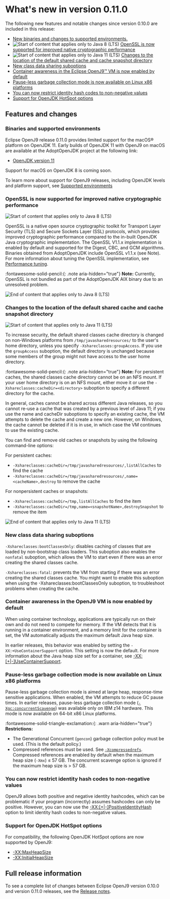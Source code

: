 <!--
* Copyright (c) 2017, 2023 IBM Corp. and others
*
* This program and the accompanying materials are made
* available under the terms of the Eclipse Public License 2.0
* which accompanies this distribution and is available at
* https://www.eclipse.org/legal/epl-2.0/ or the Apache
* License, Version 2.0 which accompanies this distribution and
* is available at https://www.apache.org/licenses/LICENSE-2.0.
*
* This Source Code may also be made available under the
* following Secondary Licenses when the conditions for such
* availability set forth in the Eclipse Public License, v. 2.0
* are satisfied: GNU General Public License, version 2 with
* the GNU Classpath Exception [1] and GNU General Public
* License, version 2 with the OpenJDK Assembly Exception [2].
*
* [1] https://www.gnu.org/software/classpath/license.html
* [2] https://openjdk.org/legal/assembly-exception.html
*
* SPDX-License-Identifier: EPL-2.0 OR Apache-2.0 OR GPL-2.0-only WITH Classpath-exception-2.0 OR GPL-2.0-only WITH OpenJDK-assembly-exception-1.0
-->


# What's new in version 0.11.0

The following new features and notable changes since version 0.10.0 are included in this release:

- [New binaries and changes to supported environments.](#binaries-and-supported-environments)
- ![Start of content that applies only to Java 8 (LTS)](cr/java8.png) [OpenSSL is now supported for improved native cryptographic performance](#openssl-is-now-supported-for-improved-native-cryptographic-performance)
- ![Start of content that applies only to Java 11 (LTS)](cr/java11.png) [Changes to the location of the default shared cache and cache snapshot directory](#changes-to-the-location-of-the-default-shared-cache-and-cache-snapshot-directory)
- [New class data sharing suboptions](#new-class-data-sharing-suboptions)
- [Container awareness in the Eclipse OpenJ9&trade; VM is now enabled by default](#container-awareness-in-the-openj9-vm-is-now-enabled-by-default)
- [Pause-less garbage collection mode is now available on Linux x86 platforms](#pause-less-garbage-collection-mode-is-now-available-on-linux-x86-platforms)
- [You can now restrict identity hash codes to non-negative values](#you-can-now-restrict-identity-hash-codes-to-non-negative-values)
- [Support for OpenJDK HotSpot options](#support-for-openjdk-hotspot-options)

## Features and changes

### Binaries and supported environments

Eclipse OpenJ9 release 0.11.0 provides limited support for the macOS&reg; platform on OpenJDK 11. Early builds of OpenJDK 11 with OpenJ9 on macOS are available at the AdoptOpenJDK project at the following link:

- [OpenJDK version 11](https://adoptopenjdk.net/archive.html?variant=openjdk11&jvmVariant=openj9)

Support for macOS on OpenJDK 8 is coming soon.

To learn more about support for OpenJ9 releases, including OpenJDK levels and platform support, see [Supported environments](openj9_support.md)

### OpenSSL is now supported for improved native cryptographic performance

![Start of content that applies only to Java 8 (LTS)](cr/java8.png)

OpenSSL is a native open source cryptographic toolkit for Transport Layer Security (TLS) and Secure Sockets Layer (SSL) protocols, which provides improved cryptographic performance compared to the in-built OpenJDK Java cryptographic implementation. The OpenSSL V1.1.x implementation is enabled by default and  supported for the Digest, CBC, and GCM algorithms. Binaries obtained from AdoptOpenJDK include OpenSSL v1.1.x (see Note). For more information about tuning the OpenSSL implementation, see [Performance tuning](introduction.md#cryptographic-operations).

:fontawesome-solid-pencil:{: .note aria-hidden="true"} **Note:** Currently, OpenSSL is not bundled as part of the AdoptOpenJDK AIX binary due to an unresolved problem.

![End of content that applies only to Java 8 (LTS)](cr/java_close_lts.png)

### Changes to the location of the default shared cache and cache snapshot directory

![Start of content that applies only to Java 11 (LTS)](cr/java11.png)

To increase security, the default shared classes cache directory is changed on non-Windows platforms from `/tmp/javasharedresources/` to the user's home directory, unless you specify `-Xshareclasses:groupAccess`. If you use the `groupAccess` suboption, the default directory is unchanged because some members of the group might not have access to the user home directory.

:fontawesome-solid-pencil:{: .note aria-hidden="true"} **Note:** For persistent caches, the shared classes cache directory cannot be on an NFS mount. If your user home directory is on an NFS mount, either move it or use the `-Xshareclasses:cacheDir=<directory>` suboption to specify a different directory for the cache.

In general, caches cannot be shared across different Java releases, so you cannot re-use a cache that was created by a previous level of Java 11; if you use the name and cacheDir suboptions to specify an existing cache, the VM attempts to delete the cache and create a new one. However, on Windows, the cache cannot be deleted if it is in use, in which case the VM continues to use the existing cache.

You can find and remove old caches or snapshots by using the following command-line options:

For persistent caches:
- `-Xshareclasses:cacheDir=/tmp/javasharedresources/,listAllCaches` to find the cache
- `-Xshareclasses:cacheDir=/tmp/javasharedresources/,name=<cacheName>,destroy` to remove the cache

For nonpersistent caches or snapshots:
- `-Xshareclasses:cacheDir=/tmp,listAllCaches` to find the item
- `-Xshareclasses:cacheDir=/tmp,name=<snapshotName>,destroySnapshot` to remove the item


![End of content that applies only to Java 11 (LTS)](cr/java_close_lts.png)

### New class data sharing suboptions

`-Xshareclasses:bootClassesOnly`: disables caching of classes that are loaded by non-bootstrap class loaders. This suboption also enables the `nonfatal` suboption, which allows the VM to start even if there was an error creating the shared classes cache.

`-Xshareclasses:fatal`: prevents the VM from starting if there was an error creating the shared classes cache. You might want to enable this suboption when using the -Xshareclasses:bootClassesOnly suboption, to troubleshoot problems when creating the cache.

### Container awareness in the OpenJ9 VM is now enabled by default

When using container technology, applications are typically run on their own and do not need to compete for memory. If the VM detects that it is running in a container environment, and a memory limit for the container is set, the VM automatically adjusts the maximum default Java heap size.

In earlier releases, this behavior was enabled by setting the `-XX:+UseContainerSupport` option. This setting is now the default. For more information
about the Java heap size set for a container, see [-XX:\[+|-\]UseContainerSupport](xxusecontainersupport.md).

### Pause-less garbage collection mode is now available on Linux x86 platforms

Pause-less garbage collection mode is aimed at large heap, response-time sensitive applications. When enabled, the VM attempts to reduce GC pause times. In earlier releases, pause-less garbage collection mode ([`-Xgc:concurrentScavenge`](xgc.md#concurrentscavenge)) was available only on IBM z14 hardware. This mode is now available on 64-bit x86 Linux platforms.

:fontawesome-solid-triangle-exclamation:{: .warn aria-hidden="true"} **Restrictions:**

- The Generational Concurrent (`gencon`) garbage collection policy must be used. (This is the default policy.)
- Compressed references must be used. See [`-Xcompressedrefs`](xcompressedrefs.md). Compressed references are enabled by default when the maximum heap size (`-Xmx`) ≤ 57 GB. The concurrent scavenge option is ignored if the maximum heap size is > 57 GB.


### You can now restrict identity hash codes to non-negative values

OpenJ9 allows both positive and negative identity hashcodes, which can be problematic if your program (incorrectly) assumes hashcodes can only be positive. However, you can now use the [-XX:\[+|-\]PositiveIdentityHash](xxpositiveidentityhash.md) option to limit identity hash codes to non-negative values.

### Support for OpenJDK HotSpot options

For compatibility, the following OpenJDK HotSpot options are now supported by OpenJ9:

- [-XX:MaxHeapSize](xxinitialheapsize.md)
- [-XX:InitialHeapSize](xxinitialheapsize.md)

## Full release information

To see a complete list of changes between Eclipse OpenJ9 version 0.10.0 and version 0.11.0 releases, see the [Release notes](https://github.com/eclipse-openj9/openj9/blob/master/doc/release-notes/0.11/0.11.md).

<!-- ==== END OF TOPIC ==== version0.11.md ==== -->
